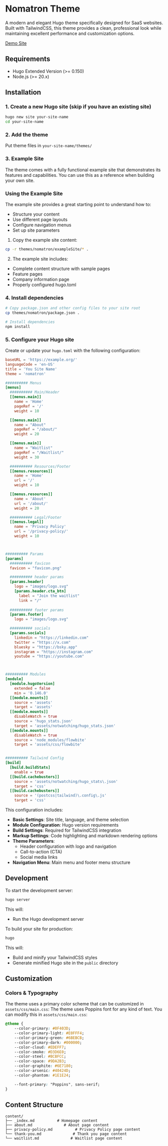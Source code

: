 # Nomatron Theme

A modern and elegant Hugo theme specifically designed for SaaS websites. Built with TailwindCSS, this theme provides a clean, professional look while maintaining excellent performance and customization options.

[Demo Site]()

## Requirements

- Hugo Extended Version (>= 0.150)
- Node.js (>= 20.x)

## Installation

### 1. Create a new Hugo site (skip if you have an existing site)

```bash
hugo new site your-site-name
cd your-site-name
```

### 2. Add the theme

Put theme files in ```your-site-name/themes/```

### 3. Example Site

The theme comes with a fully functional example site that demonstrates its features and capabilities. You can use this as a reference when building your own site.

### Using the Example Site

The example site provides a great starting point to understand how to:
- Structure your content
- Use different page layouts
- Configure navigation menus
- Set up site parameters

1. Copy the example site content:
```bash
cp -r themes/nomatron/exampleSite/* .
```

2. The example site includes:
- Complete content structure with sample pages
- Feature pages
- Company information page
- Properly configured hugo.toml

### 4. Install dependencies

```bash
# Copy package.json and other config files to your site root
cp themes/nomatron/package.json .
```

```bash
# Install dependencies
npm install
```

### 5. Configure your Hugo site

Create or update your `hugo.toml` with the following configuration:

```toml
baseURL = 'https://example.org/'
languageCode = 'en-US'
title = 'You Site Name'
theme = 'nomatron'

########## Menus
[menus]
  ########## Main/Header
  [[menus.main]]
    name = 'Home'
    pageRef = '/'
    weight = 10

  [[menus.main]]
    name = "About"
    pageRef = "/about/"
    weight = 20

  [[menus.main]]
    name = "Waitlist"
    pageRef = "/Waitlist/"
    weight = 30

  ########## Resources/Footer
  [[menus.resources]]
    name = 'Home'
    url = '/'
    weight = 10

  [[menus.resources]]
    name = 'About'
    url = '/about/'
    weight = 20

  ########## Legal/Footer
  [[menus.legal]]
    name = 'Privacy Policy'
    url = '/privacy-policy/'
    weight = 10



########## Params
[params]
  ########## favicon
  favicon = "favicon.png"

  ########## header params
  [params.header]
    logo = "images/logo.svg"
    [params.header.cta_btn]
      label = "Join the waitlist"
      link = "/"
    
  ########## footer params
  [params.footer]
    logo = "images/logo.svg"

  ########## socials
  [params.socials]
    linkedin = "https://linkedin.com"
    twitter = "https://x.com"
    bluesky = "https://bsky.app"
    instagram = "https://instagram.com"
    youtube = "https://youtube.com"



########## Modules
[module]
  [module.hugoVersion]
    extended = false
    min = '0.146.0'
  [[module.mounts]]
    source = 'assets'
    target = 'assets'
  [[module.mounts]]
    disableWatch = true
    source = 'hugo_stats.json'
    target = 'assets/notwatching/hugo_stats.json'
  [[module.mounts]]
    disableWatch = true
    source = 'node_modules/flowbite'
    target = 'assets/css/flowbite'


########## Tailwind Config
[build]
  [build.buildStats]
    enable = true
  [[build.cachebusters]]
    source = 'assets/notwatching/hugo_stats\.json'
    target = 'css'
  [[build.cachebusters]]
    source = '(postcss|tailwind)\.config\.js'
    target = 'css'
```

This configuration includes:

- **Basic Settings**: Site title, language, and theme selection
- **Module Configuration**: Hugo version requirements
- **Build Settings**: Required for TailwindCSS integration
- **Markup Settings**: Code highlighting and markdown rendering options
- **Theme Parameters**: 
  - Header configuration with logo and navigation
  - Call-to-action (CTA)
  - Social media links
- **Navigation Menu**: Main menu and footer menu structure

## Development

To start the development server:

```bash
hugo server
```

This will:
- Run the Hugo development server

To build your site for production:

```bash
hugo
```

This will:
- Build and minify your TailwindCSS styles
- Generate minified Hugo site in the `public` directory

## Customization

### Colors & Typography

The theme uses a primary color scheme that can be customized in `assets/css/main.css`: <!-- You can copy this file from theme's assets directory. Note: Do not update files in the theme folder, copy files to your theme instead. -->
The theme uses Poppins font for any kind of text. You can modify this in `assets/css/main.css`: <!-- You've to replace font imoprt links from `layouts/_partials/head.html`. Note: Do not update files in the theme folder, copy files to your theme instead. -->

```css
@theme {
    --color-primary: #0F403D;
    --color-primary-light: #E0FFF4;
    --color-primary-green: #6BEBCB;
    --color-primary-dark: #000000;
    --color-cloud: #EDEFF7;
    --color-smoke: #D3D6E0;
    --color-steel: #BCBFCC;
    --color-space: #9DA2B3;
    --color-graphite: #6E7180;
    --color-arsenic: #40424D;
    --color-phantom: #1E1E24;

    --font-primary: "Poppins", sans-serif;
}
```

## Content Structure

```
content/
├── _index.md          # Homepage content
├── about.md              # About page content
├── privacy-policy.md          # Privacy Policy page content
└── thank-you.md              # Thank you page content
└── waitlist.md              # Waitlist page content
```
